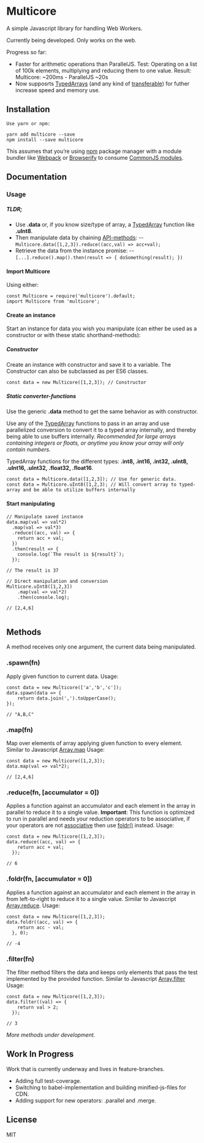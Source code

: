 Multicore
=========================

A simple Javascript library for handling Web Workers.

Currently being developed. Only works on the web.

Progress so far: 
- Faster for arithmetic operations than ParallelJS.
Test: Operating on a list of 100k elements, multiplying and reducing them to one value. 
Result: Multicore: ~200ms - ParallelJS ~20s
- Now supposrts [TypedArrays](https://developer.mozilla.org/en-US/docs/Web/JavaScript/Typed_arrays#Typed_array_views) (and any kind of [transferable](https://developers.google.com/web/updates/2011/12/Transferable-Objects-Lightning-Fast)) for futher increase speed and memory use.

## Installation

```
Use yarn or npm:

yarn add multicore --save
npm install --save multicore
```

This assumes that you’re using [npm](http://npmjs.com/) package manager with a module bundler like [Webpack](https://webpack.js.org/) or [Browserify](http://browserify.org/) to consume [CommonJS modules](http://webpack.github.io/docs/commonjs.html).

## Documentation

### Usage

##### TLDR;
- Use **.data** or, if you know size/type of array, a [TypedArray](#static-converter-functions) function like **.uInt8**.
- Then manipulate data by chaining [API-methods](#methods): 
-- ` Multicore.data([1,2,3]).reduce((acc,val) => acc+val); `
- Retrieve the data from the instance promise: 
-- `[...].reduce().map().then(result => { doSomething(result); })`

#### Import Multicore
Using either:

```
const Multicore = require('multicore').default;
import Multicore from 'multicore';
```

#### Create an instance
Start an instance for data you wish you manipulate (can either be used as a constructor or with these static shorthand-methods):

##### Constructor
Create an instance with constructor and save it to a variable. The Constructor can also be subclassed as per ES6 classes.
```
const data = new Multicore([1,2,3]); // Constructor

```

##### Static converter-functions
Use the generic **.data** method to get the same behavior as with constructor.

Use any of the [TypedArray](https://developer.mozilla.org/en-US/docs/Web/JavaScript/Typed_arrays#Typed_array_views) functions to pass in an array and use parallelized conversion to convert it to a typed array internally, and thereby being able to use buffers internally. *Recommended for large arrays containing integers or floats, or anytime you know your array will only contain numbers.*

TypedArray functions for the different types: **.int8, .int16, .int32, .uInt8, .uInt16, .uInt32, .float32, .float16**.

```
const data = Multicore.data([1,2,3]); // Use for generic data.
const data = Multicore.uInt8([1,2,3); // Will convert array to typed-array and be able to utilize buffers internally
```

#### Start manipulating

```
// Manipulate saved instance
data.map(val => val*2)
  .map(val => val*3)
  .reduce((acc, val) => {
    return acc + val;
  })
  .then(result => {
    console.log(`The result is ${result}`);
  });

// The result is 37

// Direct manipulation and conversion
Multicore.uInt8([1,2,3])
    .map(val => val*2)
    .then(console.log); 

// [2,4,6]
  
```

## Methods
A method receives only one argument, the current data being manipulated.

### .spawn(fn)
Apply given function to current data. Usage:

```
const data = new Multicore(['a','b','c']);
data.spawn(data => {
    return data.join(',').toUpperCase();
});

// "A,B,C"
```

### .map(fn)
Map over elements of array applying given function to every element. Similar to Javascript [Array.map](https://developer.mozilla.org/en-US/docs/Web/JavaScript/Reference/Global_Objects/Array/map) Usage:

```
const data = new Multicore([1,2,3]);
data.map(val => val*2);

// [2,4,6]
```

### .reduce(fn, [accumulator = 0])
Applies a function against an accumulator and each element in the array in parallel to reduce it to a single value. **Important**: This function is optimized to run in parallel and needs your reduction operators to be associative, if your operators are not [associative](http://www.computerhope.com/jargon/a/assooper.htm) then use [foldr()](#foldrfn-accumulator) instead. Usage: 

```
const data = new Multicore([1,2,3]);
data.reduce((acc, val) => {
    return acc + val;
  });

// 6
```

### .foldr(fn, [accumulator = 0])
Applies a function against an accumulator and each element in the array in from left-to-right to reduce it to a single value. Similar to Javascript [Array.reduce](https://developer.mozilla.org/en-US/docs/Web/JavaScript/Reference/Global_Objects/Array/Reduce). Usage: 

```
const data = new Multicore([1,2,3]);
data.foldr((acc, val) => {
    return acc - val;
  }, 0);

// -4
```

### .filter(fn)
The filter method filters the data and keeps only elements that pass the test implemented by the provided function. Similar to Javascript [Array.filter](https://developer.mozilla.org/en-US/docs/Web/JavaScript/Reference/Global_Objects/Array/filter) Usage: 

```
const data = new Multicore([1,2,3]);
data.filter((val) => {
    return val > 2;
  });

// 3
```

*More methods under development.*

## Work In Progress
Work that is currently underway and lives in feature-branches.

- Adding full test-coverage.
- Switching to babel-implementation and building minified-js-files for CDN.
- Adding support for new operators: .parallel and .merge.

## License

MIT
